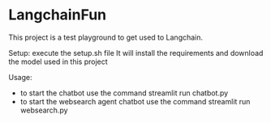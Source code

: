 # LangchainFun

This project is a test playground to get used to Langchain.

Setup: execute the setup.sh file
It will install the requirements and download the model used in this project

Usage:
- to start the chatbot use the command streamlit run chatbot.py
- to start the websearch agent chatbot use the command streamlit run websearch.py
